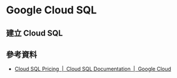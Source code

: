 # Google Cloud SQL


## 建立 Cloud SQL







## 參考資料
* [Cloud SQL Pricing  |  Cloud SQL Documentation  |  Google Cloud](https://cloud.google.com/sql/pricing)
